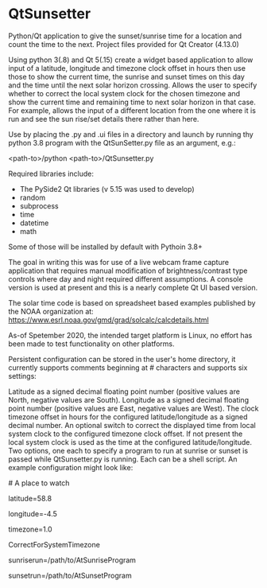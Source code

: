 # QtSunsetter
Python/Qt application to give the sunset/sunrise time for a location and count the time to the next. Project files provided for Qt Creator (4.13.0)

Using python 3(.8) and Qt 5(.15) create a widget based application to allow input of a latitude, longitude and timezone clock offset in hours then use those to show the current time, the sunrise and sunset times on this day and the time until the next solar horizon crossing. Allows the user to specify whether to correct the local system clock for the chosen timezone and show the current time and remaining time to next solar horizon in that case. For example, allows the input of a different location from the one where it is run and see the sun rise/set details there rather than here.

Use by placing the .py and .ui files in a directory and launch by running thy python 3.8 program with the QtSunSetter.py file as an argument, e.g.:

\<path-to\>/python \<path-to\>/QtSunsetter.py

Required libraries include:

* The PySide2 Qt libraries (v 5.15 was used to develop)
* random
* subprocess
* time
* datetime
* math

Some of those will be installed by default with Pythoin 3.8+

The goal in writing this was for use of a live webcam frame capture application that requires manual modification of brightness/contrast type controls where day and night required different assumptions. A console version is used at present and this is a nearly complete Qt UI based version.

The solar time code is based on spreadsheet based examples published by the NOAA organization at: https://www.esrl.noaa.gov/gmd/grad/solcalc/calcdetails.html

As-of Spetember 2020, the intended target platform is Linux, no effort has been made to test functionality on other platforms.

Persistent configuration can be stored in the user's home directory, it currently supports comments beginning at # characters and supports six settings:


Latitude as a signed decimal floating point number (positive values are North, negative values are South). Longitude as a signed decimal floating point number (positive values are East, negative values are West). The clock timezone offset in hours for the configured latitude/longitude as a signed decimal number. An optional switch to correct the displayed time from local system clock to the configured timezone clock offset. If not present the local system clock is used as the time at the configured latitude/longitude. Two options, one each to specify a program to run at sunrise or sunset is passed while QtSunsetter.py is running. Each can be a shell script. An example configuration might look like:


\# A place to watch

latitude=58.8

longitude=-4.5

timezone=1.0

CorrectForSystemTimezone

sunriserun=/path/to/AtSunriseProgram

sunsetrun=/path/to/AtSunsetProgram
